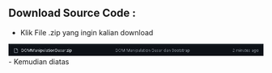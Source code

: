 ## Download Source Code : 
- Klik File .zip yang ingin kalian download
<img src="./Panduan/1.PNG" width="800" title="1">
- Kemudian diatas 

